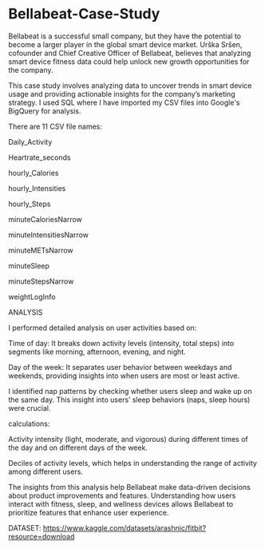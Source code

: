 # Bellabeat-Case-Study
 Bellabeat is a successful small company, but they have the potential to become a larger player in the global smart device market. Urška Sršen, cofounder and Chief Creative Officer of Bellabeat, believes that analyzing smart device fitness data could help unlock new growth opportunities for the company.

This case study involves analyzing data to uncover trends in smart device usage and providing actionable insights for the company’s marketing strategy. I used SQL where I have imported my CSV files into Google's BigQuery for analysis.

There are 11 CSV file names:

Daily_Activity

Heartrate_seconds

hourly_Calories

hourly_Intensities

hourly_Steps

minuteCaloriesNarrow

minuteIntensitiesNarrow

minuteMETsNarrow

minuteSleep

minuteStepsNarrow

weightLogInfo

ANALYSIS

I performed detailed analysis on user activities based on:

Time of day: It breaks down activity levels (intensity, total steps) into segments like morning, afternoon, evening, and night.

Day of the week: It separates user behavior between weekdays and weekends, providing insights into when users are most or least active.

I identified nap patterns by checking whether users sleep and wake up on the same day. This insight into users’ sleep behaviors (naps, sleep hours) were crucial.

calculations:

Activity intensity (light, moderate, and vigorous) during different times of the day and on different days of the week.

Deciles of activity levels, which helps in understanding the range of activity among different users.

The insights from this analysis help Bellabeat make data-driven decisions about product improvements and features. Understanding how users interact with fitness, sleep, and wellness devices allows Bellabeat to prioritize features that enhance user experience.

DATASET: https://www.kaggle.com/datasets/arashnic/fitbit?resource=download
